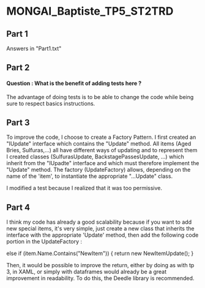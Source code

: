 # MONGAI_Baptiste_TP5_ST2TRD

## Part 1

Answers in "Part1.txt"

## Part 2

####  Question : What is the benefit of adding tests here ?

The advantage of doing tests is to be able to change the code while being sure to respect basics instructions.

## Part 3

To improve the code, I choose to create a Factory Pattern.
I first created an "IUpdate" interface which contains the "Update" method. All items (Aged Bries, Sulfuras,...) 
all have different ways of updating and to represent them I created classes (SulfurasUpdate, BackstagePassesUpdate, ...) 
which inherit from the "IUpadte" interface and which must therefore implement the "Update" method.
The factory (UpdateFactory) allows, depending on the name of the 'item', to instantiate the appropriate "...Update" class.

I modified a test because I realized that it was too permissive.

## Part 4

I think my code has already a good scalability because if you want to add new special items, it's very simple,
just create a new class that inherits the interface with the appropriate 'Update' method, then add the following 
code portion in the UpdateFactory :

else if (item.Name.Contains("NewItem"))
{
    return new NewItemUpdate();
}

Then, it would be possible to improve the return, either by doing as with tp 3, in XAML, or simply with dataframes
would already be a great improvement in readability. To do this, the Deedle library is recommended.
